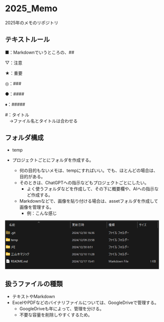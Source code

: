 # 2025_Memo

2025年のメモのリポジトリ

## テキストルール

■：Markdownでいうところの、##

▽：注意

★：重要

◎：###

●：####

♦：#####

#：タイトル  
　→ファイル名とタイトルは合わせる

## フォルダ構成

- temp

- プロジェクトごとにフォルダを作成する。
  - 何の目的もないメモは、tempにすればいい。でも、ほとんどの場合は、目的がある。
  - そのときは、ChatGPTへの指示などもプロジェクトごとにしたい。
    - よく使うフォルダなどを作成して、その下に概要欄や、AIへの指示など作成する。
  - Markdownなどで、画像を貼り付ける場合は、assetフォルダを作成して画像を管理する。
    - 例：こんな感じ

![2024年のフォルダ構成](./assets/image-20241230203137639.png)

## 扱うファイルの種類

- テキストやMarkdown
- ExcelやPDFなどのバイナリファイルについては、GoogleDriveで管理する。
  - GoogleDriveも年によって、管理を分ける。
  - 不要な容量を削除しやすくするため。
